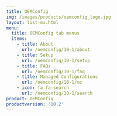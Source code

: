 ```yaml
---
title: OEMConfig
img: /images/products/oemconfig_logo.jpg
layout: list-mx.html
menu:
  title: OEMConfig tab menus
  items:
    - title: About
      url: /oemconfig/10-1/about
    - title: Setup
      url: /oemconfig/10-1/setup
    - title: FAQs
      url: /oemconfig/10-1/faq
    - title: Managed Configurations
      url: /oemconfig/10-1/mc
    - icon: fa fa-search
      url: /oemconfig/10-1/search
product: OEMConfig
productversion: '10.2'
---
```

